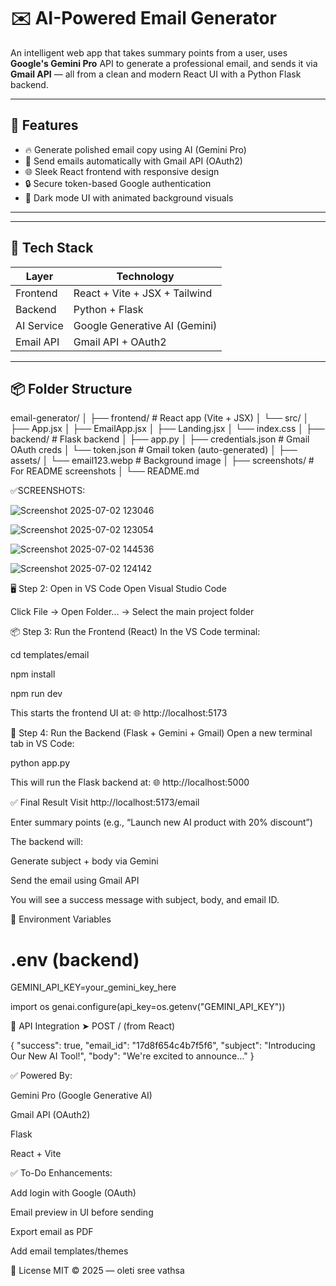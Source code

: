 # ✉️ AI-Powered Email Generator

An intelligent web app that takes summary points from a user, uses **Google's Gemini Pro** API to generate a professional email, and sends it via **Gmail API** — all from a clean and modern React UI with a Python Flask backend.

---

## 🚀 Features

- 🔥 Generate polished email copy using AI (Gemini Pro)
- 📧 Send emails automatically with Gmail API (OAuth2)
- 🌐 Sleek React frontend with responsive design
- 🔒 Secure token-based Google authentication
- 🌙 Dark mode UI with animated background visuals

---

---

## 🧰 Tech Stack

| Layer       | Technology                     |
|-------------|--------------------------------|
| Frontend    | React + Vite + JSX + Tailwind  |
| Backend     | Python + Flask                 |
| AI Service  | Google Generative AI (Gemini)  |
| Email API   | Gmail API + OAuth2             |
---

## 📦 Folder Structure
email-generator/
│
├── frontend/ # React app (Vite + JSX)
│ └── src/
│ ├── App.jsx
│ ├── EmailApp.jsx
│ ├── Landing.jsx
│ └── index.css
│
├── backend/ # Flask backend
│ ├── app.py
│ ├── credentials.json # Gmail OAuth creds
│ └── token.json # Gmail token (auto-generated)
│
├── assets/
│ └── email123.webp # Background image
│
├── screenshots/ # For README screenshots
│
└── README.md

✅SCREENSHOTS:

![Screenshot 2025-07-02 123046](https://github.com/user-attachments/assets/e9f5779e-6f87-44f1-b31e-f6a77f0d27c0)

![Screenshot 2025-07-02 123054](https://github.com/user-attachments/assets/863b2537-e93b-4ca0-8e8f-e405c05da1cd)

![Screenshot 2025-07-02 144536](https://github.com/user-attachments/assets/80ca39bb-b6c7-4e35-9a53-c466d6fe3bac)

![Screenshot 2025-07-02 124142](https://github.com/user-attachments/assets/5b5bedbd-b82a-48b5-9538-72ed592fabf3)

🖥 Step 2: Open in VS Code
Open Visual Studio Code

Click File → Open Folder... → Select the main project folder

📦 Step 3: Run the Frontend (React)
In the VS Code terminal:

cd templates/email

npm install

npm run dev

This starts the frontend UI at:
🌐 http://localhost:5173

🧠 Step 4: Run the Backend (Flask + Gemini + Gmail)
Open a new terminal tab in VS Code:

python app.py


This will run the Flask backend at:
🌐 http://localhost:5000


✅ Final Result
Visit http://localhost:5173/email

Enter summary points (e.g., “Launch new AI product with 20% discount”)

The backend will:

Generate subject + body via Gemini

Send the email using Gmail API

You will see a success message with subject, body, and email ID.


🔑 Environment Variables 
# .env (backend)
GEMINI_API_KEY=your_gemini_key_here

import os
genai.configure(api_key=os.getenv("GEMINI_API_KEY"))

🔄 API Integration
➤ POST / (from React)

{
  "success": true,
  "email_id": "17d8f654c4b7f5f6",
  "subject": "Introducing Our New AI Tool!",
  "body": "We're excited to announce..."
}

✅ Powered By:

Gemini Pro (Google Generative AI)

Gmail API (OAuth2)

Flask

React + Vite

✅ To-Do Enhancements:
 
 Add login with Google (OAuth)

 Email preview in UI before sending

 Export email as PDF

 Add email templates/themes

 📝 License
MIT © 2025 — oleti sree vathsa

